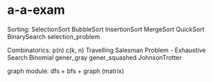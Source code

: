 # a-a-exam

Sorting:
SelectionSort
BubbleSort
InsertionSort
MergeSort
QuickSort
BinarySearch
selection_problem

Combinatorics:
p(n) 
c(k, n)
Travelling Salesman Problem - Exhaustive Search
Binomial
gener_gray
gener_squashed
JohnsonTrotter

graph module:
dfs + bfs + graph (matrix)
